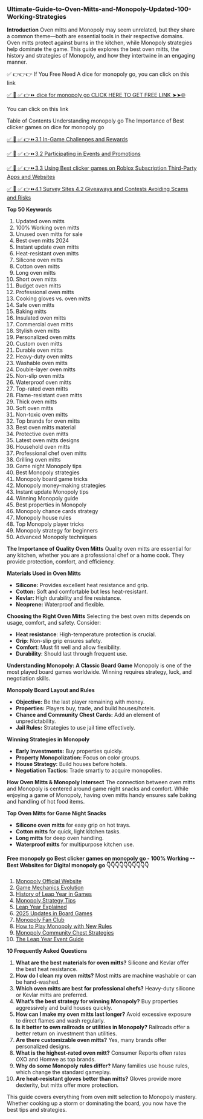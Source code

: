 ### Ultimate-Guide-to-Oven-Mitts-and-Monopoly-Updated-100-Working-Strategies

**Introduction**
Oven mitts and Monopoly may seem unrelated, but they share a common theme—both are essential tools in their respective domains. Oven mitts protect against burns in the kitchen, while Monopoly strategies help dominate the game. This guide explores the best oven mitts, the history and strategies of Monopoly, and how they intertwine in an engaging manner.

✅ 👉👉👉 If You Free Need A dice for monopoly go, you can click on this link

[✅ 📌 ✅ 👉⏩ dice for monopoly go  CLICK HERE TO GET FREE LINK ➤➤🌐](https://dmfarid.com/monopoly-go/)

You can click on this link

Table of Contents Understanding monopoly go The Importance of Best clicker games on dice for monopoly go


[✅ 📌 ✅ 👉⏩3.1 In-Game Challenges and Rewards ](https://dmfarid.com/monopoly-go/)

[✅ 📌 ✅ 👉⏩3.2 Participating in Events and Promotions](https://dmfarid.com/monopoly-go/)

[✅ 📌 ✅ 👉⏩3.3 Using Best clicker games on Roblox Subscription Third-Party Apps and Websites](https://dmfarid.com/monopoly-go/)

[✅ 📌 ✅ 👉⏩4.1 Survey Sites 4.2 Giveaways and Contests Avoiding Scams and Risks](https://dmfarid.com/monopoly-go/)


**Top 50 Keywords**
1. Updated oven mitts
2. 100% Working oven mitts
3. Unused oven mitts for sale
4. Best oven mitts 2024
5. Instant update oven mitts
6. Heat-resistant oven mitts
7. Silicone oven mitts
8. Cotton oven mitts
9. Long oven mitts
10. Short oven mitts
11. Budget oven mitts
12. Professional oven mitts
13. Cooking gloves vs. oven mitts
14. Safe oven mitts
15. Baking mitts
16. Insulated oven mitts
17. Commercial oven mitts
18. Stylish oven mitts
19. Personalized oven mitts
20. Custom oven mitts
21. Durable oven mitts
22. Heavy-duty oven mitts
23. Washable oven mitts
24. Double-layer oven mitts
25. Non-slip oven mitts
26. Waterproof oven mitts
27. Top-rated oven mitts
28. Flame-resistant oven mitts
29. Thick oven mitts
30. Soft oven mitts
31. Non-toxic oven mitts
32. Top brands for oven mitts
33. Best oven mitts material
34. Protective oven mitts
35. Latest oven mitts designs
36. Household oven mitts
37. Professional chef oven mitts
38. Grilling oven mitts
39. Game night Monopoly tips
40. Best Monopoly strategies
41. Monopoly board game tricks
42. Monopoly money-making strategies
43. Instant update Monopoly tips
44. Winning Monopoly guide
45. Best properties in Monopoly
46. Monopoly chance cards strategy
47. Monopoly house rules
48. Top Monopoly player tricks
49. Monopoly strategy for beginners
50. Advanced Monopoly techniques

**The Importance of Quality Oven Mitts**
Quality oven mitts are essential for any kitchen, whether you are a professional chef or a home cook. They provide protection, comfort, and efficiency.

**Materials Used in Oven Mitts**
- **Silicone:** Provides excellent heat resistance and grip.
- **Cotton:** Soft and comfortable but less heat-resistant.
- **Kevlar:** High durability and fire resistance.
- **Neoprene:** Waterproof and flexible.

**Choosing the Right Oven Mitts**
Selecting the best oven mitts depends on usage, comfort, and safety. Consider:
- **Heat resistance**: High-temperature protection is crucial.
- **Grip**: Non-slip grip ensures safety.
- **Comfort**: Must fit well and allow flexibility.
- **Durability**: Should last through frequent use.

**Understanding Monopoly: A Classic Board Game**
Monopoly is one of the most played board games worldwide. Winning requires strategy, luck, and negotiation skills.

**Monopoly Board Layout and Rules**
- **Objective:** Be the last player remaining with money.
- **Properties:** Players buy, trade, and build houses/hotels.
- **Chance and Community Chest Cards:** Add an element of unpredictability.
- **Jail Rules:** Strategies to use jail time effectively.

**Winning Strategies in Monopoly**
- **Early Investments:** Buy properties quickly.
- **Property Monopolization:** Focus on color groups.
- **House Strategy:** Build houses before hotels.
- **Negotiation Tactics:** Trade smartly to acquire monopolies.

**How Oven Mitts & Monopoly Intersect**
The connection between oven mitts and Monopoly is centered around game night snacks and comfort. While enjoying a game of Monopoly, having oven mitts handy ensures safe baking and handling of hot food items.

**Top Oven Mitts for Game Night Snacks**
- **Silicone oven mitts** for easy grip on hot trays.
- **Cotton mitts** for quick, light kitchen tasks.
- **Long mitts** for deep oven handling.
- **Waterproof mitts** for multipurpose kitchen use.

#### Free monopoly go Best clicker games on monopoly go - 100% Working --**Best Websites for Digital monopoly go** 👇👇👇👇👇👇👇👇👇👇

1. [Monopoly Official Website](https://dmfarid.com/monopoly-go/)
2. [Game Mechanics Evolution](https://dmfarid.com/monopoly-go/)
3. [History of Leap Year in Games](https://dmfarid.com/monopoly-go/)
4. [Monopoly Strategy Tips](https://dmfarid.com/monopoly-go/)
5. [Leap Year Explained](https://dmfarid.com/monopoly-go/)
6. [2025 Updates in Board Games](https://dmfarid.com/monopoly-go/)
7. [Monopoly Fan Club](https://dmfarid.com/monopoly-go/)
8. [How to Play Monopoly with New Rules](https://dmfarid.com/monopoly-go/)
9. [Monopoly Community Chest Strategies](https://dmfarid.com/monopoly-go/)
10. [The Leap Year Event Guide](https://dmfarid.com/monopoly-go/)


**10 Frequently Asked Questions**
1. **What are the best materials for oven mitts?**
   Silicone and Kevlar offer the best heat resistance.
2. **How do I clean my oven mitts?**
   Most mitts are machine washable or can be hand-washed.
3. **Which oven mitts are best for professional chefs?**
   Heavy-duty silicone or Kevlar mitts are preferred.
4. **What’s the best strategy for winning Monopoly?**
   Buy properties aggressively and build houses quickly.
5. **How can I make my oven mitts last longer?**
   Avoid excessive exposure to direct flames and wash regularly.
6. **Is it better to own railroads or utilities in Monopoly?**
   Railroads offer a better return on investment than utilities.
7. **Are there customizable oven mitts?**
   Yes, many brands offer personalized designs.
8. **What is the highest-rated oven mitt?**
   Consumer Reports often rates OXO and Homwe as top brands.
9. **Why do some Monopoly rules differ?**
   Many families use house rules, which change the standard gameplay.
10. **Are heat-resistant gloves better than mitts?**
   Gloves provide more dexterity, but mitts offer more protection.

This guide covers everything from oven mitt selection to Monopoly mastery. Whether cooking up a storm or dominating the board, you now have the best tips and strategies.

